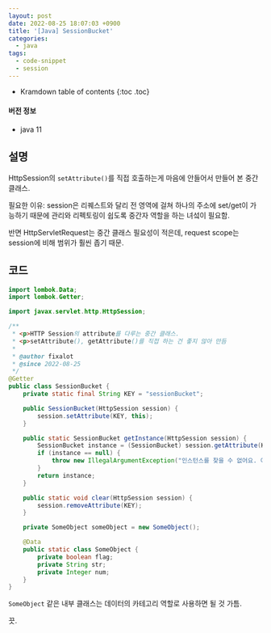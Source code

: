 ```yaml
---
layout: post
date: 2022-08-25 18:07:03 +0900
title: '[Java] SessionBucket'
categories:
  - java
tags:
  - code-snippet
  - session
---
```


* Kramdown table of contents
{:toc .toc}

#### 버전 정보

- java 11


## 설명

HttpSession의 `setAttribute()`를 직접 호출하는게 마음에 안들어서 만들어 본 중간 클래스.

필요한 이유: session은 리퀘스트와 달리 전 영역에 걸쳐 하나의 주소에 set/get이 가능하기 때문에 관리와 리펙토링이 쉽도록 중간자 역할을 하는 녀섴이 필요함.

반면 HttpServletRequest는 중간 클래스 필요성이 적은데, request scope는 session에 비해 범위가 훨씬 좁기 때문.


## 코드

```java
import lombok.Data;
import lombok.Getter;

import javax.servlet.http.HttpSession;

/**
 * <p>HTTP Session의 attribute를 다루는 중간 클래스.
 * <p>setAttribute(), getAttribute()를 직접 하는 건 좋지 않아 만듬
 *
 * @author fixalot
 * @since 2022-08-25
 */
@Getter
public class SessionBucket {
    private static final String KEY = "sessionBucket";

    public SessionBucket(HttpSession session) {
        session.setAttribute(KEY, this);
    }

    public static SessionBucket getInstance(HttpSession session) {
        SessionBucket instance = (SessionBucket) session.getAttribute(KEY);
        if (instance == null) {
            throw new IllegalArgumentException("인스턴스를 찾을 수 없어요. 이미 제거됐거나 생성자를 호출하지 않았습니다.");
        }
        return instance;
    }

    public static void clear(HttpSession session) {
        session.removeAttribute(KEY);
    }

    private SomeObject someObject = new SomeObject();

    @Data
    public static class SomeObject {
        private boolean flag;
        private String str;
        private Integer num;
    }
}
```

`SomeObject` 같은 내부 클래스는 데이터의 카테고리 역할로 사용하면 될 것 가틈.

끗.